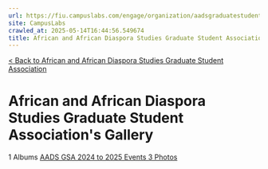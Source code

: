 ```yaml
---
url: https://fiu.campuslabs.com/engage/organization/aadsgraduatestudentassociation/gallery
site: CampusLabs
crawled_at: 2025-05-14T16:44:56.549674
title: African and African Diaspora Studies Graduate Student Association's Gallery - Panther Connect
---
```


[< Back to African and African Diaspora Studies Graduate Student Association](https://fiu.campuslabs.com/engage/organization/aadsgraduatestudentassociation)
# African and African Diaspora Studies Graduate Student Association's Gallery
1 Albums
[AADS GSA 2024 to 2025 Events 3 Photos ](https://fiu.campuslabs.com/engage/organization/AADSgraduatestudentassociation/gallery/album/400970)
